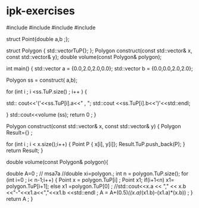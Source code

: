 # ipk-exercises
#include <iostream>
#include <string>
#include <sstream>
#include <vector>

struct Point{double a,b ;};

struct Polygon { std::vector<Point>TuP{}; };
Polygon construct(const std::vector<double>& x, const std::vector<double>& y);
double volume(const Polygon& polygon);

int main()
{
   std::vector<double> a = {0.0,2.0,2.0,0.0};
   std::vector<double> b = {0.0,0.0,2.0,2.0};

Polygon ss = construct( a,b);

for (int i ; i <ss.TuP.size() ; i++ )
{  

std:: cout<<'('<<ss.TuP[i].a<<" , ";
std::cout <<ss.TuP[i].b<<')'<<std::endl; 

}
std::cout<<volume (ss);
return 0 ;
}

  
Polygon construct(const std::vector<double>& x, const std::vector<double>& y)
{
Polygon Result={} ;

for (int i ; i < x.size();i++)
{
 Point P {  x[i], y[i]};
Result.TuP.push_back(P);
}
return Result;
}

double volume(const Polygon& polygon){
  
  double A=0 ; // msa7a 
  //double xi=polygon.;
 int n = polygon.TuP.size();
  for (int i=0 ; i< n-1;i++)
 {
   Point x = polygon.TuP[i] ;
   Point x1;
   if(i+1<n)
    x1= polygon.TuP[i+1];
   else  x1 =polygon.TuP[0] ;
   //std::cout<<x.a << "," << x.b <<"-"<<x1.a<<","<<x1.b <<std::endl ;
   A = A+(0.5)*((x.a)*(x1.b)-(x1.a)*(x.b)) ;
 }
  return A ;
}
